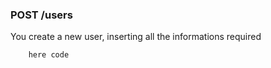 ### POST /users

You create a new user, inserting all the informations required

```
    here code
```

